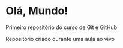 # Olá, Mundo!
 Primeiro repositório do curso de Git e GitHub

 Repositório criado durante uma aula ao vivo